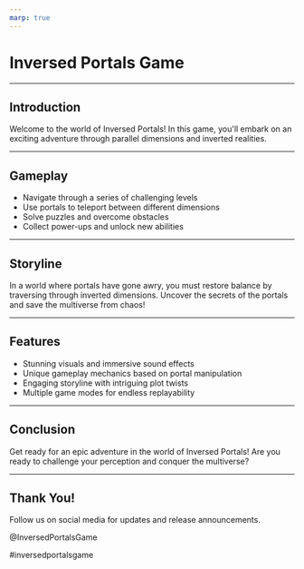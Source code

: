 ```yaml
---
marp: true
---
```


# Inversed Portals Game

---

## Introduction

Welcome to the world of Inversed Portals! In this game, you'll embark on an exciting adventure through parallel dimensions and inverted realities.

---

## Gameplay

- Navigate through a series of challenging levels
- Use portals to teleport between different dimensions
- Solve puzzles and overcome obstacles
- Collect power-ups and unlock new abilities

---

## Storyline

In a world where portals have gone awry, you must restore balance by traversing through inverted dimensions. Uncover the secrets of the portals and save the multiverse from chaos!

---

## Features

- Stunning visuals and immersive sound effects
- Unique gameplay mechanics based on portal manipulation
- Engaging storyline with intriguing plot twists
- Multiple game modes for endless replayability

---

## Conclusion

Get ready for an epic adventure in the world of Inversed Portals! Are you ready to challenge your perception and conquer the multiverse?

---

## Thank You!

Follow us on social media for updates and release announcements.

@InversedPortalsGame

#inversedportalsgame
